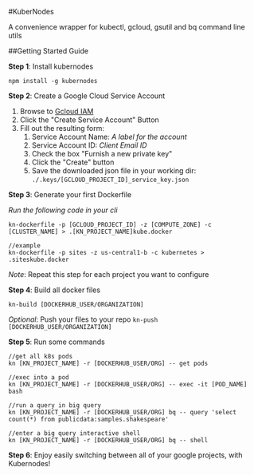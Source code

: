 #KuberNodes

A convenience wrapper for kubectl, gcloud, gsutil and bq command line utils

##Getting Started Guide

__Step 1__: Install kubernodes
```
npm install -g kubernodes
```
__Step 2__: Create a Google Cloud Service Account

1. Browse to [Gcloud IAM](https://console.cloud.google.com/iam-admin/serviceaccounts/project?project=[PROJECT_NAME])
2. Click the "Create Service Account" Button
3. Fill out the resulting form:
    1. Service Account Name: *A label for the account*
    2. Service Account ID: *Client Email ID*
    3.  Check the box "Furnish a new private key"
    4.  Click the "Create" button
    5. Save the downloaded json file in your working dir: `./.keys/[GCLOUD_PROJECT_ID]_service_key.json`

__Step 3__: Generate your first Dockerfile

*Run the following code in your cli*
```
kn-dockerfile -p [GCLOUD_PROJECT_ID] -z [COMPUTE_ZONE] -c [CLUSTER_NAME] > .[KN_PROJECT_NAME]kube.docker

//example
kn-dockerfile -p sites -z us-central1-b -c kubernetes > .siteskube.docker
```
_Note_: Repeat this step for each project you want to configure

__Step 4__:  Build all docker files
```
kn-build [DOCKERHUB_USER/ORGANIZATION]
```
*Optional*: Push your files to your repo `kn-push [DOCKERHUB_USER/ORGANIZATION]`

__Step 5__: Run some commands
```
//get all k8s pods
kn [KN_PROJECT_NAME] -r [DOCKERHUB_USER/ORG] -- get pods

//exec into a pod
kn [KN_PROJECT_NAME] -r [DOCKERHUB_USER/ORG] -- exec -it [POD_NAME] bash

//run a query in big query
kn [KN_PROJECT_NAME] -r [DOCKERHUB_USER/ORG] bq -- query 'select count(*) from publicdata:samples.shakespeare'

//enter a big query interactive shell
kn [KN_PROJECT_NAME] -r [DOCKERHUB_USER/ORG] bq -- shell
```

__Step 6__: Enjoy easily switching between all of your google projects, with Kubernodes!
